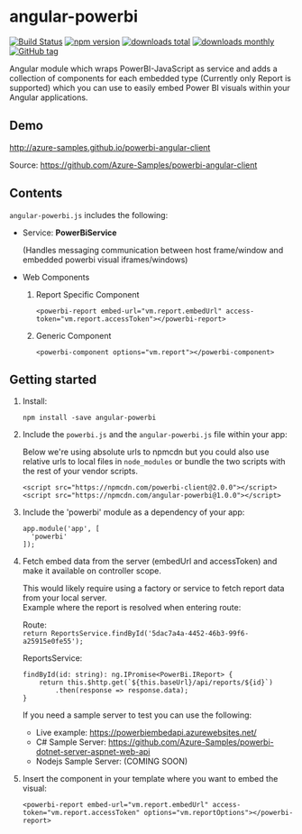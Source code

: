 # angular-powerbi
[![Build Status](https://img.shields.io/travis/Microsoft/PowerBI-Angular.svg?branch=dev)](https://travis-ci.org/Microsoft/PowerBI-Angular)
[![npm version](https://img.shields.io/npm/v/angular-powerbi.svg)](https://www.npmjs.com/package/angular-powerbi)
[![downloads total](https://img.shields.io/npm/dt/powerbi-angular.svg)](https://www.npmjs.com/package/angular-powerbi)
[![downloads monthly](https://img.shields.io/npm/dm/powerbi-angular.svg)](https://www.npmjs.com/package/angular-powerbi)
[![GitHub tag](https://img.shields.io/github/tag/Microsoft/PowerBI-Angular.svg)](https://github.com/Microsoft/powerbi-angular/tags)

Angular module which wraps PowerBI-JavaScript as service and adds a collection of components for each embedded type (Currently only Report is supported) which you can use to easily embed Power BI visuals within your Angular applications.

## Demo

http://azure-samples.github.io/powerbi-angular-client

Source: https://github.com/Azure-Samples/powerbi-angular-client

## Contents

`angular-powerbi.js` includes the following:

- Service: **PowerBiService**

	(Handles messaging communication between host frame/window and embedded powerbi visual iframes/windows)

- Web Components

	1. Report Specific Component
	
		```
		<powerbi-report embed-url="vm.report.embedUrl" access-token="vm.report.accessToken"></powerbi-report>
		```
		
	2. Generic Component
	
		```
		<powerbi-component options="vm.report"></powerbi-component>
		```
    
## Getting started

1. Install:

	```
	npm install -save angular-powerbi
	```

1. Include the `powerbi.js` and the `angular-powerbi.js` file within your app:

	Below we're using absolute urls to npmcdn but you could also use relative urls to local files in `node_modules` or bundle the two scripts with the rest of your vendor scripts.

	```
	<script src="https://npmcdn.com/powerbi-client@2.0.0"></script>
	<script src="https://npmcdn.com/angular-powerbi@1.0.0"></script>
	```

2. Include the 'powerbi' module as a dependency of your app:

	```
	app.module('app', [
	  'powerbi'
	]);
	```

3. Fetch embed data from the server (embedUrl and accessToken) and make it available on controller scope.

	This would likely require using a factory or service to fetch report data from your local server.	
	Example where the report is resolved when entering route:

	Route:	
	`return ReportsService.findById('5dac7a4a-4452-46b3-99f6-a25915e0fe55');`

	ReportsService:
	```
	findById(id: string): ng.IPromise<PowerBi.IReport> {
		return this.$http.get(`${this.baseUrl}/api/reports/${id}`)
			.then(response => response.data);
	}
	```

	If you need a sample server to test you can use the following:
	
	- Live example: https://powerbiembedapi.azurewebsites.net/
	- C# Sample Server: https://github.com/Azure-Samples/powerbi-dotnet-server-aspnet-web-api
	- Nodejs Sample Server: (COMING SOON)

4. Insert the component in your template where you want to embed the visual:
	
	```
	<powerbi-report embed-url="vm.report.embedUrl" access-token="vm.report.accessToken" options="vm.reportOptions"></powerbi-report>
	```
	
	
	